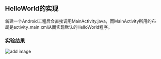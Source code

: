 ## HelloWorld的实现
新建一个Android工程后会直接调用MainActivity.java，而MainActivity所用的布局是activity_main.xml从而实现默认的HelloWorld程序。
### 实验结果
![add image](https://github.com/Xxy-fjnu/Android_lab/blob/master/Lab1_HelloWorld/screenshots/1.png)
